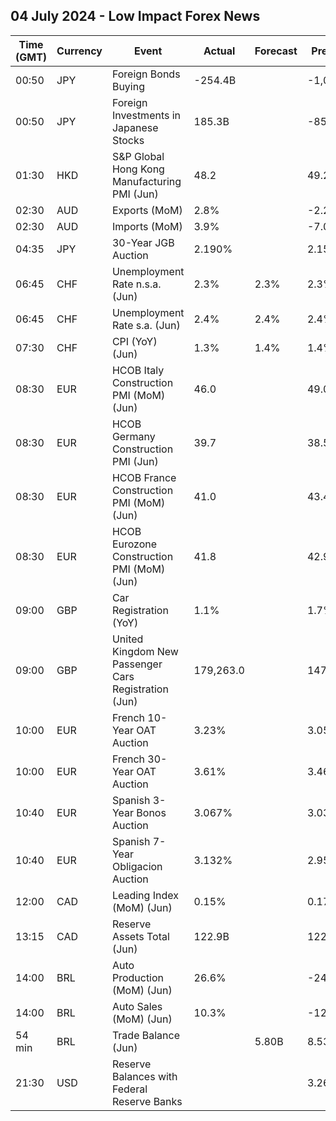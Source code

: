 ## 04 July 2024 - Low Impact Forex News

| Time (GMT) | Currency | Event | Actual | Forecast | Previous |
|------|----------|-------|--------|----------|----------|
| 00:50 | JPY | Foreign Bonds Buying | -254.4B |  | -1,062.0B |
| 00:50 | JPY | Foreign Investments in Japanese Stocks | 185.3B |  | -85.4B |
| 01:30 | HKD | S&P Global Hong Kong Manufacturing PMI (Jun) | 48.2 |  | 49.2 |
| 02:30 | AUD | Exports (MoM) | 2.8% |  | -2.2% |
| 02:30 | AUD | Imports (MoM) | 3.9% |  | -7.0% |
| 04:35 | JPY | 30-Year JGB Auction | 2.190% |  | 2.156% |
| 06:45 | CHF | Unemployment Rate n.s.a. (Jun) | 2.3% | 2.3% | 2.3% |
| 06:45 | CHF | Unemployment Rate s.a. (Jun) | 2.4% | 2.4% | 2.4% |
| 07:30 | CHF | CPI (YoY) (Jun) | 1.3% | 1.4% | 1.4% |
| 08:30 | EUR | HCOB Italy Construction PMI (MoM) (Jun) | 46.0 |  | 49.0 |
| 08:30 | EUR | HCOB Germany Construction PMI (Jun) | 39.7 |  | 38.5 |
| 08:30 | EUR | HCOB France Construction PMI (MoM) (Jun) | 41.0 |  | 43.4 |
| 08:30 | EUR | HCOB Eurozone Construction PMI (MoM) (Jun) | 41.8 |  | 42.9 |
| 09:00 | GBP | Car Registration (YoY) | 1.1% |  | 1.7% |
| 09:00 | GBP | United Kingdom New Passenger Cars Registration (Jun) | 179,263.0 |  | 147,678.0 |
| 10:00 | EUR | French 10-Year OAT Auction | 3.23% |  | 3.05% |
| 10:00 | EUR | French 30-Year OAT Auction | 3.61% |  | 3.46% |
| 10:40 | EUR | Spanish 3-Year Bonos Auction | 3.067% |  | 3.039% |
| 10:40 | EUR | Spanish 7-Year Obligacion Auction | 3.132% |  | 2.954% |
| 12:00 | CAD | Leading Index (MoM) (Jun) | 0.15% |  | 0.17% |
| 13:15 | CAD | Reserve Assets Total (Jun) | 122.9B |  | 122.8B |
| 14:00 | BRL | Auto Production (MoM) (Jun) | 26.6% |  | -24.9% |
| 14:00 | BRL | Auto Sales (MoM) (Jun) | 10.3% |  | -12.0% |
| 54 min | BRL | Trade Balance (Jun) |  | 5.80B | 8.53B |
| 21:30 | USD | Reserve Balances with Federal Reserve Banks |  |  | 3.269T |
